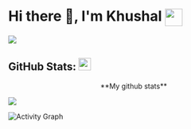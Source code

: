 # Hi there 👋, I'm Khushal <img align="center" src="https://media.giphy.com/media/yxicUANit7fTdEdZgr/giphy.gif" width="35">
![](https://komarev.com/ghpvc/?username=khushalvaghasiya&color=brightgreen&style=flat-square&label=PROFILE+VIEWS)

## GitHub Stats: <img src="https://media.giphy.com/media/CwTvSiWflgCGKgz5eb/giphy.gif" width="25">
<div align="center">
**My github stats**
<p align="start"> <img src="https://github-readme-stats.vercel.app/api?username=khushalvaghasiya&count_private=true&show_icons=true&theme=radical" />
</div>

![Activity Graph](https://github-readme-activity-graph.vercel.app/graph?username=khushalvaghasiya&theme=github-dark&hide_border=true&bg_color=0d1117&area_color=1f6fea&line=38d252&point=1f6fea&color=fefefe)

